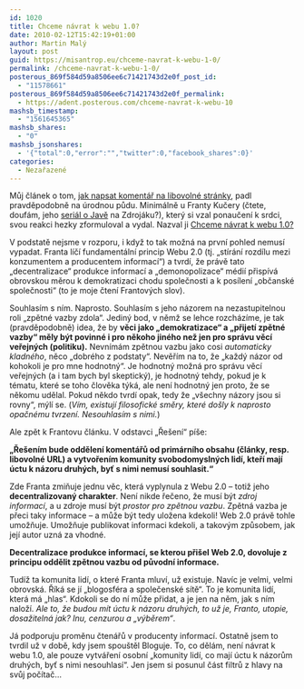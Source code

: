```yaml
---
id: 1020
title: Chceme návrat k webu 1.0?
date: 2010-02-12T15:42:19+01:00
author: Martin Malý
layout: post
guid: https://misantrop.eu/chceme-navrat-k-webu-1-0/
permalink: /chceme-navrat-k-webu-1-0/
posterous_869f584d59a8506ee6c71421743d2e0f_post_id:
  - "11578661"
posterous_869f584d59a8506ee6c71421743d2e0f_permalink:
  - https://adent.posterous.com/chceme-navrat-k-webu-10
mashsb_timestamp:
  - "1561645365"
mashsb_shares:
  - "0"
mashsb_jsonshares:
  - '{"total":0,"error":"","twitter":0,"facebook_shares":0}'
categories:
  - Nezařazené
---
```

Můj čl&aacute;nek o tom, [jak napsat koment&aacute;ř na libovoln&eacute; str&aacute;nky](https://misantrop.eu/jak-napsat-komentar-na-libovolne-stranky), padl pravděpodobně na &uacute;rodnou půdu. Minim&aacute;lně u Franty Kučery (čtete, douf&aacute;m, jeho [seri&aacute;l o Javě](https://zdrojak.root.cz/serialy/java-na-webovem-serveru/) na Zdroj&aacute;ku?), kter&yacute; si vzal ponaučen&iacute; k srdci, svou reakci hezky zformuloval a vydal. Nazval ji [Chceme n&aacute;vrat k webu 1.0?](https://frantovo.cz/blog/?q=chceme-navrat-k-webu-1-0)

V podstatě nejsme v rozporu, i když to tak možn&aacute; na prvn&iacute; pohled nemus&iacute; vypadat. Franta l&iacute;č&iacute; fundament&aacute;ln&iacute; princip Webu 2.0 (tj. &#8222;st&iacute;r&aacute;n&iacute; rozd&iacute;lu mezi konzumentem a producentem informac&iacute;&#8220;) a tvrd&iacute;, že pr&aacute;vě tato &#8222;decentralizace&#8220; produkce informac&iacute; a &#8222;demonopolizace&#8220; m&eacute;di&iacute; přisp&iacute;v&aacute; obrovskou měrou k demokratizaci chodu společnosti a k pos&iacute;len&iacute; &#8222;občansk&eacute; společnosti&#8220; (to je moje čten&iacute; Frantov&yacute;ch slov).

Souhlas&iacute;m s n&iacute;m. Naprosto. Souhlas&iacute;m s jeho n&aacute;zorem na nezastupitelnou roli &#8222;zpětn&eacute; vazby zdola&#8220;. Jedin&yacute; bod, v němž se lehce rozch&aacute;z&iacute;me, je tak (pravděpodobně) idea, že by **věci jako &#8222;demokratizace&#8220; a &#8222;přijet&iacute; zpětn&eacute; vazby&#8220; měly b&yacute;t povinn&eacute; i pro někoho jin&eacute;ho než jen pro spr&aacute;vu věc&iacute; veřejn&yacute;ch (politiku).** Nevn&iacute;m&aacute;m zpětnou vazbu jako cosi _automaticky kladn&eacute;ho_, něco &#8222;dobr&eacute;ho z podstaty&#8220;. Nevěř&iacute;m na to, že &#8222;každ&yacute; n&aacute;zor od kohokoli je pro mne hodnotn&yacute;&#8220;. Je hodnotn&yacute; možn&aacute; pro spr&aacute;vu věc&iacute; veřejn&yacute;ch (a i tam bych byl skeptick&yacute;), je hodnotn&yacute; tehdy, pokud je k t&eacute;matu, kter&eacute; se toho člověka t&yacute;k&aacute;, ale nen&iacute; hodnotn&yacute; jen proto, že se někomu udělal. Pokud někdo tvrd&iacute; opak, tedy že &#8222;v&scaron;echny n&aacute;zory jsou si rovny&#8220;, m&yacute;l&iacute; se. (_V&iacute;m, existuj&iacute; filosofick&eacute; směry, kter&eacute; do&scaron;ly k naprosto opačn&eacute;mu tvrzen&iacute;. Nesouhlas&iacute;m s nimi._)

Ale zpět k Frantovu čl&aacute;nku. V odstavci &#8222;Ře&scaron;en&iacute;&#8220; p&iacute;&scaron;e:

**&#8222;Ře&scaron;en&iacute;m bude oddělen&iacute; koment&aacute;řů od prim&aacute;rn&iacute;ho obsahu (čl&aacute;nky, resp. libovoln&eacute; URL) a vytvořen&iacute;m komunity svobodomysln&yacute;ch lid&iacute;, kteř&iacute; maj&iacute; &uacute;ctu k n&aacute;zoru druh&yacute;ch, byť s nimi nemus&iacute; souhlasit.&#8220;**

Zde Franta zmiňuje jednu věc, kter&aacute; vyplynula z Webu 2.0 &#8211; totiž jeho **decentralizovan&yacute; charakter**. Nen&iacute; nikde řečeno, že mus&iacute; b&yacute;t _zdroj informac&iacute;_, a u zdroje mus&iacute; b&yacute;t _prostor pro zpětnou vazbu_. Zpětn&aacute; vazba je přeci taky informace &#8211; a může b&yacute;t tedy uložena kdekoli! Web 2.0 pr&aacute;vě tohle umožňuje. Umožňuje publikovat informaci kdekoli, a takov&yacute;m způsobem, jak jej&iacute; autor uzn&aacute; za vhodn&eacute;.

**Decentralizace produkce informac&iacute;, se kterou při&scaron;el Web 2.0, dovoluje z principu oddělit zpětnou vazbu od původn&iacute; informace.**

Tud&iacute;ž ta komunita lid&iacute;, o kter&eacute; Franta mluv&iacute;, už existuje. Nav&iacute;c je velmi, velmi obrovsk&aacute;. Ř&iacute;k&aacute; se j&iacute; &#8222;blogosf&eacute;ra a společensk&eacute; s&iacute;tě&#8220;. To je komunita lid&iacute;, kter&aacute; m&aacute; &#8222;hlas&#8220;. Kdokoli se do n&iacute; může přidat, a je jen na něm, jak s n&iacute;m nalož&iacute;. _Ale to, že budou m&iacute;t &uacute;ctu k n&aacute;zoru druh&yacute;ch, to už je, Franto, utopie, dosažiteln&aacute; jak? Inu, cenzurou a &#8222;v&yacute;běrem&#8220;_.

J&aacute; podporuju proměnu čten&aacute;řů v producenty informac&iacute;. Ostatně jsem to tvrdil už v době, kdy jsem spou&scaron;těl Bloguje. To, co děl&aacute;m, nen&iacute; n&aacute;vrat k webu 1.0, ale pouze vytv&aacute;řen&iacute; osobn&iacute; &#8222;komunity lid&iacute;, co maj&iacute; &uacute;ctu k n&aacute;zorům druh&yacute;ch, byť s nimi nesouhlas&iacute;&#8220;. Jen jsem si posunul č&aacute;st filtrů z hlavy na svůj poč&iacute;tač&#8230;